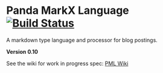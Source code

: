 Panda MarkX Language [![Build Status](https://travis-ci.org/necrophonic/text-caffeinatedmarkup.png?branch=master)](https://travis-ci.org/necrophonic/text-caffeinatedmarkup)
=======================

A markdown type language and processor for blog postings.

**Version 0.10**


See the wiki for work in progress spec: [PML Wiki](https://github.com/necrophonic/panda-markdown/wiki)
